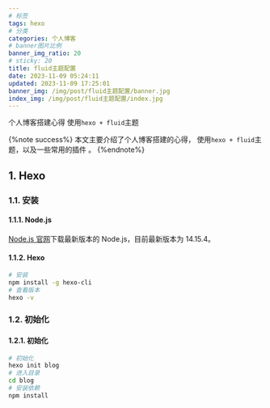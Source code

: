 ```yaml
---
# 标签
tags: hexo
# 分类
categories: 个人博客
# banner图片比例
banner_img_ratio: 20
# sticky: 20
title: fluid主题配置
date: 2023-11-09 05:24:11
updated: 2023-11-09 17:25:01
banner_img: /img/post/fluid主题配置/banner.jpg
index_img: /img/post/fluid主题配置/index.jpg
---
```


个人博客搭建心得 使用`hexo + fluid`主题

{%note success%}
本文主要介绍了个人博客搭建的心得， 使用`hexo + fluid`主题，以及一些常用的插件 。
{%endnote%}

## 1. Hexo

### 1.1. 安装

#### 1.1.1. Node.js

[Node.js 官网](https://nodejs.org/en/)下载最新版本的 Node.js，目前最新版本为 14.15.4。

#### 1.1.2. Hexo

```bash
# 安装
npm install -g hexo-cli
# 查看版本
hexo -v
```

### 1.2. 初始化

#### 1.2.1. 初始化

```bash
# 初始化
hexo init blog
# 进入目录
cd blog
# 安装依赖
npm install
```

